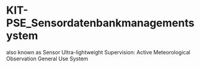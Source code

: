 # KIT-PSE_Sensordatenbankmanagementsystem

also known as Sensor Ultra-lightweight Supervision: Active Meteorological Observation General Use System

